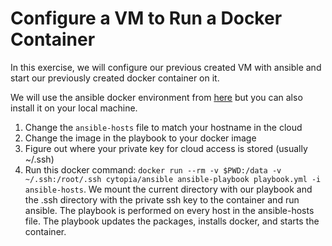 # Configure a VM to Run a Docker Container

In this exercise, we will configure our previous created VM with ansible and start our previously created docker container on it. 

We will use the ansible docker environment from [here](https://github.com/cytopia/docker-ansible) but you can also install it on your local machine.

1. Change the `ansible-hosts` file to match your hostname in the cloud
2. Change the image in the playbook to your docker image
3. Figure out where your private key for cloud access is stored (usually ~/.ssh)
4. Run this docker command: `docker run --rm -v $PWD:/data -v ~/.ssh:/root/.ssh cytopia/ansible ansible-playbook playbook.yml -i ansible-hosts`. We mount the current directory with our playbook and the .ssh directory with the private ssh key to the container and run ansible. The playbook is performed on every host in the ansible-hosts file.
The playbook updates the packages, installs docker, and starts the container.


